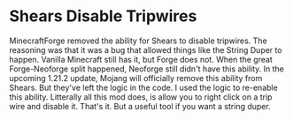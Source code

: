 Shears Disable Tripwires
========================
MinecraftForge removed the ability for Shears to disable tripwires. The reasoning was that it was a bug that allowed things like the String Duper to happen. Vanilla Minecraft still has it, but Forge does not. When the great Forge-Neoforge split happened, Neoforge still didn't have this ability. In the upcoming 1.21.2 update, Mojang will officially remove this ability from Shears. But they've left the logic in the code. I used the logic to re-enable this ability. Litterally all this mod does, is allow you to right click on a trip wire and disable it. That's it. But a useful tool if you want a string duper.

